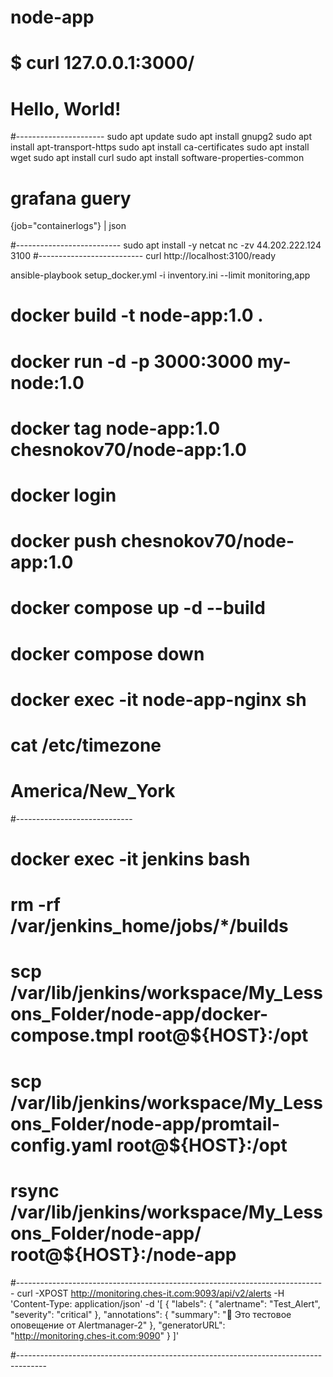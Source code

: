 # node-app
# $ curl 127.0.0.1:3000/
# Hello, World!
#----------------------
sudo apt update
sudo apt install gnupg2
sudo apt install apt-transport-https
sudo apt install ca-certificates
sudo apt install wget
sudo apt install curl
sudo apt install software-properties-common

# grafana guery
{job="containerlogs"} | json

#--------------------------
sudo apt install -y netcat
nc -zv 44.202.222.124 3100
#--------------------------
curl http://localhost:3100/ready

ansible-playbook setup_docker.yml -i inventory.ini --limit monitoring,app

# docker build -t node-app:1.0 .
# docker run -d -p 3000:3000 my-node:1.0
# docker tag node-app:1.0 chesnokov70/node-app:1.0
# docker login
# docker push chesnokov70/node-app:1.0
# docker compose up -d --build
# docker compose down
# docker exec -it node-app-nginx sh
# cat /etc/timezone
# America/New_York
#-----------------------------
# docker exec -it jenkins bash
# rm -rf /var/jenkins_home/jobs/*/builds
# scp /var/lib/jenkins/workspace/My_Lessons_Folder/node-app/docker-compose.tmpl root@${HOST}:/opt
# scp /var/lib/jenkins/workspace/My_Lessons_Folder/node-app/promtail-config.yaml root@${HOST}:/opt 
# rsync /var/lib/jenkins/workspace/My_Lessons_Folder/node-app/ root@${HOST}:/node-app
#-----------------------------------------------------------------------------
curl -XPOST http://monitoring.ches-it.com:9093/api/v2/alerts   -H 'Content-Type: application/json'   -d '[
    {
      "labels": {
        "alertname": "Test_Alert",
        "severity": "critical"
      },
      "annotations": {
        "summary": "🚨 Это тестовое оповещение от Alertmanager-2"
      },
      "generatorURL": "http://monitoring.ches-it.com:9090"
    }
]'

#-------------------------------------------------------------------------------------
